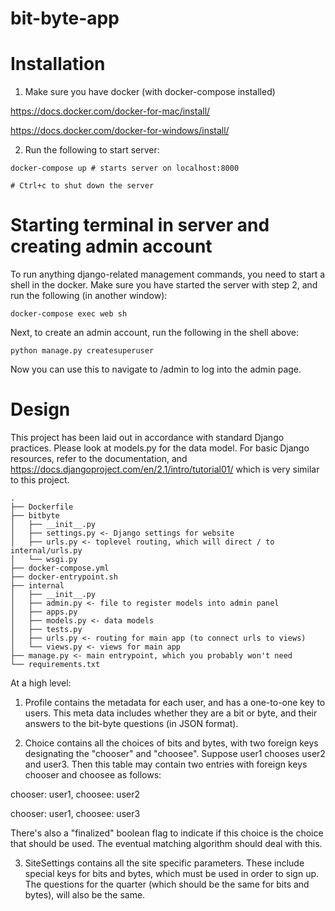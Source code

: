 # bit-byte-app

# Installation
1. Make sure you have docker (with docker-compose installed)

https://docs.docker.com/docker-for-mac/install/

https://docs.docker.com/docker-for-windows/install/

2. Run the following to start server:

```
docker-compose up # starts server on localhost:8000

# Ctrl+c to shut down the server
```

# Starting terminal in server and creating admin account

To run anything django-related management commands, you need to start a shell in the docker.
Make sure you have started the server with step 2, and run the following (in another window):

```
docker-compose exec web sh
```

Next, to create an admin account, run the following in the shell above:

```
python manage.py createsuperuser
```

Now you can use this to navigate to /admin to log into the admin page.

# Design

This project has been laid out in accordance with standard Django practices. Please look at models.py for the data model. For basic Django resources, refer to the documentation, and https://docs.djangoproject.com/en/2.1/intro/tutorial01/ which is very similar to this project.

```
.
├── Dockerfile
├── bitbyte
│   ├── __init__.py
│   ├── settings.py <- Django settings for website
│   ├── urls.py <- toplevel routing, which will direct / to internal/urls.py
│   └── wsgi.py
├── docker-compose.yml
├── docker-entrypoint.sh
├── internal
│   ├── __init__.py
│   ├── admin.py <- file to register models into admin panel
│   ├── apps.py
│   ├── models.py <- data models
│   ├── tests.py
│   ├── urls.py <- routing for main app (to connect urls to views)
│   └── views.py <- views for main app
├── manage.py <- main entrypoint, which you probably won't need
└── requirements.txt
```

At a high level:
1. Profile contains the metadata for each user, and has a one-to-one key to users. This meta data includes whether they are a 
bit or byte, and their answers to the bit-byte questions (in JSON format).

2. Choice contains all the choices of bits and bytes, with two foreign keys designating the "chooser" and "choosee". Suppose user1 chooses user2 and user3. Then this table may contain two entries with foreign keys chooser and choosee as follows:

chooser: user1, choosee: user2

chooser: user1, choosee: user3

There's also a "finalized" boolean flag to indicate if this choice is the choice that should be used. The eventual matching algorithm should deal with this.

3. SiteSettings contains all the site specific parameters. These include special keys for bits and bytes, which must be used in order to sign up. The questions for the quarter (which should be the same for bits and bytes), will also be the same.
